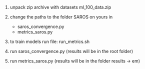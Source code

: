 1. unpack zip archive with datasets ml_100_data.zip
2. change the paths to the folder SAROS on yours in

	- saros_convergence.py
	- metrics_saros.py 

3. to train models run file: run_metrics.sh

3. run saros_convergence.py (results will be in the root folder)
4. run metrics_saros.py (results will be in the folder results -> em)

